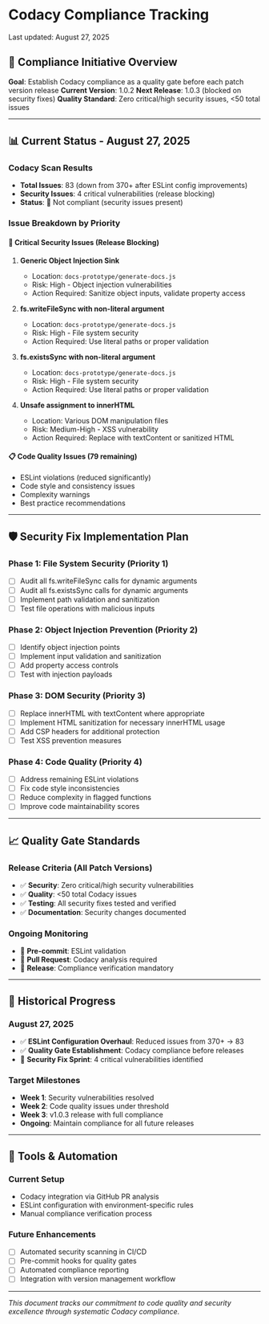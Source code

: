 # Codacy Compliance Tracking

<!-- markdownlint-disable MD013 MD009 -->

Last updated: August 27, 2025

## 🎯 **Compliance Initiative Overview**

**Goal**: Establish Codacy compliance as a quality gate before each patch version release
**Current Version**: 1.0.2
**Next Release**: 1.0.3 (blocked on security fixes)
**Quality Standard**: Zero critical/high security issues, <50 total issues

---

## 📊 **Current Status - August 27, 2025**

### **Codacy Scan Results**

- **Total Issues**: 83 (down from 370+ after ESLint config improvements)
- **Security Issues**: 4 critical vulnerabilities (release blocking)
- **Status**: 🔴 Not compliant (security issues present)

### **Issue Breakdown by Priority**

#### 🚨 **Critical Security Issues** (Release Blocking)

1. **Generic Object Injection Sink**
   - Location: `docs-prototype/generate-docs.js`
   - Risk: High - Object injection vulnerabilities
   - Action Required: Sanitize object inputs, validate property access

1. **fs.writeFileSync with non-literal argument**
   - Location: `docs-prototype/generate-docs.js`
   - Risk: High - File system security
   - Action Required: Use literal paths or proper validation

1. **fs.existsSync with non-literal argument**
   - Location: `docs-prototype/generate-docs.js`
   - Risk: High - File system security
   - Action Required: Use literal paths or proper validation

1. **Unsafe assignment to innerHTML**
   - Location: Various DOM manipulation files
   - Risk: Medium-High - XSS vulnerability
   - Action Required: Replace with textContent or sanitized HTML

#### 📋 **Code Quality Issues** (79 remaining)

- ESLint violations (reduced significantly)
- Code style and consistency issues
- Complexity warnings
- Best practice recommendations

---

## 🛡️ **Security Fix Implementation Plan**

### **Phase 1: File System Security** (Priority 1)

- [ ] Audit all fs.writeFileSync calls for dynamic arguments
- [ ] Audit all fs.existsSync calls for dynamic arguments
- [ ] Implement path validation and sanitization
- [ ] Test file operations with malicious inputs

### **Phase 2: Object Injection Prevention** (Priority 2)

- [ ] Identify object injection points
- [ ] Implement input validation and sanitization
- [ ] Add property access controls
- [ ] Test with injection payloads

### **Phase 3: DOM Security** (Priority 3)

- [ ] Replace innerHTML with textContent where appropriate
- [ ] Implement HTML sanitization for necessary innerHTML usage
- [ ] Add CSP headers for additional protection
- [ ] Test XSS prevention measures

### **Phase 4: Code Quality** (Priority 4)

- [ ] Address remaining ESLint violations
- [ ] Fix code style inconsistencies
- [ ] Reduce complexity in flagged functions
- [ ] Improve code maintainability scores

---

## 📈 **Quality Gate Standards**

### **Release Criteria (All Patch Versions)**

- ✅ **Security**: Zero critical/high security vulnerabilities
- ✅ **Quality**: <50 total Codacy issues
- ✅ **Testing**: All security fixes tested and verified
- ✅ **Documentation**: Security changes documented

### **Ongoing Monitoring**

- 🔄 **Pre-commit**: ESLint validation
- 🔄 **Pull Request**: Codacy analysis required
- 🔄 **Release**: Compliance verification mandatory

---

## 📅 **Historical Progress**

### **August 27, 2025**

- ✅ **ESLint Configuration Overhaul**: Reduced issues from 370+ → 83
- ✅ **Quality Gate Establishment**: Codacy compliance before releases
- 🔄 **Security Fix Sprint**: 4 critical vulnerabilities identified

### **Target Milestones**

- **Week 1**: Security vulnerabilities resolved
- **Week 2**: Code quality issues under threshold
- **Week 3**: v1.0.3 release with full compliance
- **Ongoing**: Maintain compliance for all future releases

---

## 🔧 **Tools & Automation**

### **Current Setup**

- Codacy integration via GitHub PR analysis
- ESLint configuration with environment-specific rules
- Manual compliance verification process

### **Future Enhancements**

- [ ] Automated security scanning in CI/CD
- [ ] Pre-commit hooks for quality gates
- [ ] Automated compliance reporting
- [ ] Integration with version management workflow

---

*This document tracks our commitment to code quality and security excellence through systematic Codacy compliance.*
